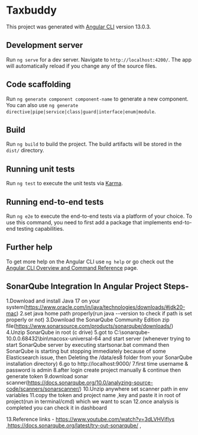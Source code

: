 # Taxbuddy

This project was generated with [Angular CLI](https://github.com/angular/angular-cli) version 13.0.3.

## Development server

Run `ng serve` for a dev server. Navigate to `http://localhost:4200/`. The app will automatically reload if you change any of the source files.

## Code scaffolding

Run `ng generate component component-name` to generate a new component. You can also use `ng generate directive|pipe|service|class|guard|interface|enum|module`.

## Build

Run `ng build` to build the project. The build artifacts will be stored in the `dist/` directory.

## Running unit tests

Run `ng test` to execute the unit tests via [Karma](https://karma-runner.github.io).

## Running end-to-end tests

Run `ng e2e` to execute the end-to-end tests via a platform of your choice. To use this command, you need to first add a package that implements end-to-end testing capabilities.

## Further help

To get more help on the Angular CLI use `ng help` or go check out the [Angular CLI Overview and Command Reference](https://angular.io/cli) page.


## SonarQube Integration In Angular Project Steps-
1.Download and install Java 17 on your system(https://www.oracle.com/in/java/technologies/downloads/#jdk20-mac)
2.set java home path properly(run java --version to check if path is set properly or not)
3.Download the SonarQube Community Edition zip file(https://www.sonarsource.com/products/sonarqube/downloads/)
4.Unzip SonarQube in root (c drive)
5.got to C:\sonarqube-10.0.0.68432\bin\macosx-universal-64 and start server (whenever trying to start SonarQube server by executing startsonar.bat command then SonarQube is starting but stopping immediately because of some Elasticsearch issue, then Deleting the /data/es8 folder from your SonarQube installation directory)
6.go to http://localhost:9000/
7.first time username & password is admin
8.after login create project manually & continue then generate token 
9.download sonar scanner(https://docs.sonarqube.org/10.0/analyzing-source-code/scanners/sonarscanner/) 
10.Unzip anywhere set scanner path in env variables 
11.copy the token and project name ,key and paste it in root of project(run in terminal/cmd) which we want to scan 
12.once analysis is completed you can check it in dashboard

13.Reference links - https://www.youtube.com/watch?v=3dLVHViflys ,https://docs.sonarqube.org/latest/try-out-sonarqube/  ,
